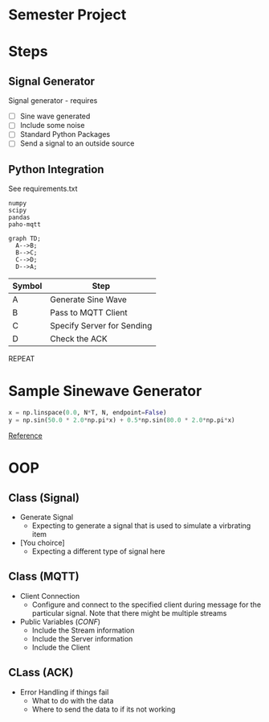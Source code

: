 # Semester Project

# Steps
## Signal Generator
Signal generator - requires
- [ ] Sine wave generated
- [ ] Include some noise
- [ ] Standard Python Packages
- [ ] Send a signal to an outside source

## Python Integration
See requirements.txt
```TEXT
numpy
scipy
pandas
paho-mqtt
```

```mermaid
graph TD;
  A-->B;
  B-->C;
  C-->D;
  D-->A;
```

| Symbol | Step |
| --- | --- |
| A | Generate Sine Wave |
| B | Pass to MQTT Client |
| C | Specify Server for Sending | 
| D | Check the ACK |

REPEAT

# Sample Sinewave Generator 
```Python
x = np.linspace(0.0, N*T, N, endpoint=False)
y = np.sin(50.0 * 2.0*np.pi*x) + 0.5*np.sin(80.0 * 2.0*np.pi*x)
```
[Reference](https://docs.scipy.org/doc/scipy/tutorial/fft.html)

# OOP

## Class (Signal)
- Generate Signal
   - Expecting to generate a signal that is used to simulate a virbrating item
- [You choirce]
    - Expecting a different type of signal here

## Class (MQTT)
- Client Connection
    - Configure and connect to the specified client during message for the particular signal. Note that there might be multiple streams
- Public Variables (*CONF*)
    - Include the Stream information
    - Include the Server information
    - Include the Client 

## CLass (ACK)
- Error Handling if things fail
    - What to do with the data
    - Where to send the data to if its not working
